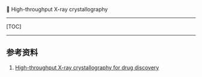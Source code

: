 👏 High-throughput X-ray crystallography

---
[TOC]

---

## 参考资料
1. [High-throughput X-ray crystallography for drug discovery](https://www.sciencedirect.com/science/article/pii/S1471489204001225?via%3Dihub)